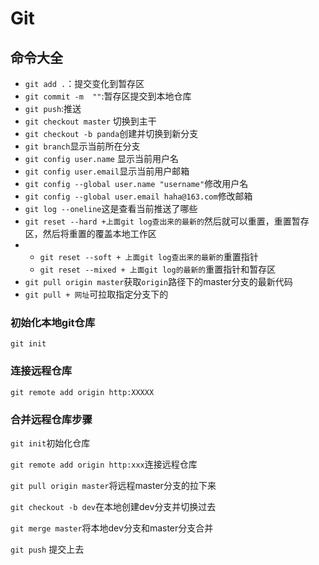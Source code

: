 # Git

## 命令大全

- `git add .`：提交变化到暂存区
- `git commit -m  ""`:暂存区提交到本地仓库
- `git push`:推送
- `git checkout master` 切换到主干
- `git checkout -b panda`创建并切换到新分支
- `git branch`显示当前所在分支
- `git config user.name` 显示当前用户名
- `git config user.email`显示当前用户邮箱
- `git config --global user.name "username"`修改用户名
- `git config --global user.email haha@163.com`修改邮箱
- `git log --oneline`这是查看当前推送了哪些
- `git reset --hard +上面git log查出来的最新的`然后就可以重置，重置暂存区，然后将重置的覆盖本地工作区
- + `git reset --soft + 上面git log查出来的最新的`重置指针
  + `git reset --mixed + 上面git log的最新的`重置指针和暂存区
- `git pull origin master`获取`origin`路径下的master分支的最新代码
- `git pull + 网址`可拉取指定分支下的

### 初始化本地git仓库

`git init`

### 连接远程仓库

`git remote add origin http:XXXXX`

### 合并远程仓库步骤

`git init`初始化仓库

`git remote add origin http:xxx`连接远程仓库

`git pull origin master`将远程master分支的拉下来

`git checkout -b dev`在本地创建dev分支并切换过去

`git merge master`将本地dev分支和master分支合并

`git push` 提交上去

